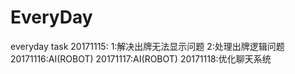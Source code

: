 # EveryDay
everyday task
20171115:
1:解决出牌无法显示问题
2:处理出牌逻辑问题
20171116:AI(ROBOT)
20171117:AI(ROBOT)
20171118:优化聊天系统

